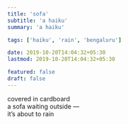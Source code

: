 ```yaml
---
title: 'sofa'
subtitle: 'a haiku'
summary: 'a haiku'

tags: ['haiku', 'rain', 'bengaluru']

date: 2019-10-20T14:04:32+05:30
lastmod: 2019-10-20T14:04:32+05:30

featured: false
draft: false
---
```


covered in cardboard  
a sofa waiting outside —  
it’s about to rain
